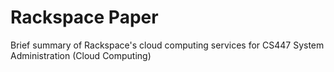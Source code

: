 Rackspace Paper
================

Brief summary of Rackspace's cloud computing services for CS447 System Administration (Cloud Computing)

